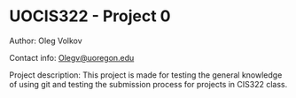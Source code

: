 # UOCIS322 - Project 0

Author: Oleg Volkov

Contact info: Olegv@uoregon.edu

Project description: This project is made for testing the general knowledge of using git and testing the submission process for projects in CIS322 class.